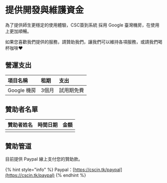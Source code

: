 # 提供開發與維護資金

為了提供師生更穩定的使用體驗，CSC簽到系統 採用 Google 臺灣機房，在使用上更加順暢。

如果您喜歡我們提供的服務，請贊助我們，讓我們可以維持各項服務，或請我們喝杯咖啡❤️

## 營運支出

| 項目名稱 | 租期 | 支出 |
| :--- | :--- | :--- |
| Google 機房 | 3個月 | 試用期免費 |

## 贊助者名單

| 贊助者姓名 | 時間日期 | 金額 |
| :--- | :--- | :--- |
|  |  |  |

## 贊助管道

目前提供 Paypal 線上支付您的贊助款。

{% hint style="info" %}
Paypal：[https://cscin.tk/paypal](https://cscin.tk/paypal)
{% endhint %}

